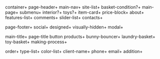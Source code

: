 container+
page-header+
main-nav+
site-list+
basket-condition?+
main-page+
submenu+
interior?+
toys?+
item-card+
price-block+
about+
features-list+
comments+
slider-list+
contacts+

page-footer+
social+
designed+
visually-hidden+
modal+

main-title+
page-title
button
products+
bunny-bouncer+
laundry-basket+
toy-basket+
making-process+

order+
type-list+
color-list+
client-name+
phone+
email+
addition+
